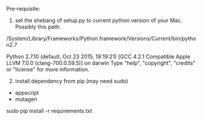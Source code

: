 Pre-requisite:

1. set the shebang of setup.py to current python version of your Mac. Possibly this path:

/System/Library/Frameworks/Python.framework/Versions/Current/bin/python2.7

Python 2.7.10 (default, Oct 23 2015, 19:19:21) 
[GCC 4.2.1 Compatible Apple LLVM 7.0.0 (clang-700.0.59.5)] on darwin
Type "help", "copyright", "credits" or "license" for more information.
>>> 


2. install dependency from pip (may need sudo)

* appscript
* mutagen

sudo pip install -r requirements.txt
